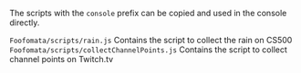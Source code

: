 The scripts with the ```console``` prefix can be copied and used in the console directly.

```Foofomata/scripts/rain.js``` Contains the script to collect the rain on CS500
```Foofomata/scripts/collectChannelPoints.js``` Contains the script to collect channel points on Twitch.tv
